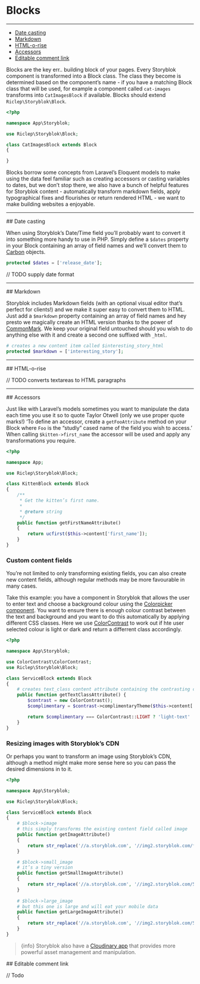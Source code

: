 # Blocks

---

- [Date casting](#date-casting)
- [Markdown](#markdown)
- [HTML-o-rise](#html-o-rise)
- [Accessors](#accessors)
- [Editable comment link](#editable-comment-link)


Blocks are the key err.. building block of your pages. Every Storyblok component is transformed into a Block class. The class they become is determined based on the component’s name - if you have a matching Block class that will be used, for example a component called `cat-images` transforms into `CatImagesBlock` if available. Blocks should extend `Riclep\Storyblok\Block`.

```php
<?php

namespace App\Storyblok;

use Riclep\Storyblok\Block;

class CatImagesBlock extends Block
{

}
```

Blocks borrow some concepts from Laravel’s Eloquent models to make using the data feel familiar such as creating accessors or casting variables to dates, but we don’t stop there, we also have a bunch of helpful features for Storyblok content - automatically transform markdown fields, apply typographical fixes and flourishes or return rendered HTML - we want to make building websites a enjoyable. 

---

<a name="date-casting">
## Date casting
</a>

When using Storyblok’s Date/Time field you’ll probably want to convert it into something more handy to use in PHP. Simply define a `$dates` property in your Block containing an array of field names and we’ll convert them to [Carbon](https://github.com/briannesbitt/carbon) objects. 

```php
protected $dates = ['release_date'];
```

// TODO supply date format

---

<a name="markdown">
## Markdown
</a>

Storyblok includes Markdown fields (with an optional visual editor that’s perfect for clients!) and we make it super easy to convert them to HTML. Just add a `$markdown` property containing an array of field names and hey presto we magically create an HTML version thanks to the power of [CommonMark](https://commonmark.thephpleague.com/). We keep your original field untouched should you wish to do anything else with it and create a second one suffixed with `_html`.

```php
# creates a new content item called $interesting_story_html
protected $markdown = ['interesting_story'];
```

---

<a name="html-o-rise">
## HTML-o-rise
</a>

// TODO converts textareas to HTML paragraphs

---

<a name="accessors">
## Accessors
</a>

Just like with Laravel’s models sometimes you want to manipulate the data each time you use it so to quote Taylor Otwell (only we use proper quote marks!) ‘To define an accessor, create a `getFooAttribute` method on your Block where `Foo` is the “studly” cased name of the field you wish to access.’ When calling `$kitten->first_name` the accessor will be used and apply any transformations you require.

```php
<?php

namespace App;

use Riclep\Storyblok\Block;

class KittenBlock extends Block
{
    /**
     * Get the kitten’s first name.
     *
     * @return string
     */
    public function getFirstNameAttribute()
    {
        return ucfirst($this->content['first_name']);
    }
}
```


### Custom content fields

You’re not limited to only transforming existing fields, you can also create new content fields, although regular methods may be more favourable in many cases.

Take this example: you have a component in Storyblok that allows the user to enter text and choose a background colour using the [Colorpicker component](https://www.storyblok.com/apps/colorpicker). You want to ensure there is enough colour contrast between the text and background and you want to do this automatically by applying different CSS classes. Here we use [ColorContrast](https://github.com/davidgorges/color-contrast-php) to work out if hte user selected colour is light or dark and return a differrent class accordingly.

```php
<?php

namespace App\Storyblok;

use ColorContrast\ColorContrast;
use Riclep\Storyblok\Block;

class ServiceBlock extends Block
{
    # creates text_class content attribute containing the contrasting class name
	public function getTextClassAttribute() {
		$contrast = new ColorContrast();
		$complimentary = $contrast->complimentaryTheme($this->content['colour']->color);

		return $complimentary === ColorContrast::LIGHT ? 'light-text' : 'dark-text';
	}
}
```


### Resizing images with Storyblok’s CDN

Or perhaps you want to transform an image using Storyblok’s CDN, although a method might make more sense here so you can pass the desired dimensions in to it.

```php
<?php

namespace App\Storyblok;

use Riclep\Storyblok\Block;

class ServiceBlock extends Block
{
    # $block->image
    # this simply transforms the existing content field called image
    public function getImageAttribute()
    {
        return str_replace('//a.storyblok.com', '//img2.storyblok.com/filters:quality(80)', $this->image);
    }

    # $block->small_image
    # it’s a tiny version
	public function getSmallImageAttribute()
	{
		return str_replace('//a.storyblok.com', '//img2.storyblok.com/50x0/filters:quality(40)', $this->image);
	}
    
    # $block->large_image
    # but this one is large and will eat your mobile data
    public function getLargeImageAttribute()
	{
		return str_replace('//a.storyblok.com', '//img2.storyblok.com/5000x0/filters:quality(100)', $this->image);
	}
}
```

> {info} Storyblok also have a [Cloudinary app](https://www.storyblok.com/apps/cloudinary-native) that provides more powerful asset management and manipulation.

<a name="editable-comment-link">
## Editable comment link
</a>

// Todo